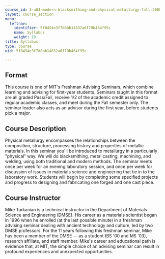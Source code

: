 ```yaml
---
course_id: 3-a04-modern-blacksmithing-and-physical-metallurgy-fall-2008
layout: course_section
menu:
  leftnav:
    identifier: 5f8494e3f7d8bb14632a6f70b464f95c
    name: Syllabus
    weight: 10
title: Syllabus
type: course
uid: 5f8494e3f7d8bb14632a6f70b464f95c

---
```


Format
------

This course is one of MIT's Freshman Advising Seminars, which combine learning and advising for first-year students. Seminars taught in this format are all graded Pass/Fail, receive 1/2 of the academic credit assigned to regular academic classes, and meet during the Fall semester only. The seminar leader also acts as an advisor during the first year, before students pick a major.

Course Description
------------------

Physical metallurgy encompasses the relationships between the composition, structure, processing history and properties of metallic materials. In this seminar you'll be introduced to metallurgy in a particularly "physical" way. We will do blacksmithing, metal casting, machining, and welding, using both traditional and modern methods. The seminar meets once per week for an evening laboratory session, and once per week for discussion of issues in materials science and engineering that tie in to the laboratory work. Students will begin by completing some specified projects and progress to designing and fabricating one forged and one cast piece.

Course Instructor
-----------------

Mike Tarkanian is a technical instructor in the Department of Materials Science and Engineering (DMSE). His career as a materials scientist began in 1996 when he enrolled (at the last possible minute) in a freshman advising seminar dealing with ancient technology and culture, led by two DMSE professors. For the 11 years following this freshman seminar, Mike has been a member of the DMSE — as a student (BS '00 and MS '03), research affiliate, and staff member. Mike's career and educational path is evidence that, at MIT, the simple choice of an advising seminar can result in profound experiences and unexpected opportunities.